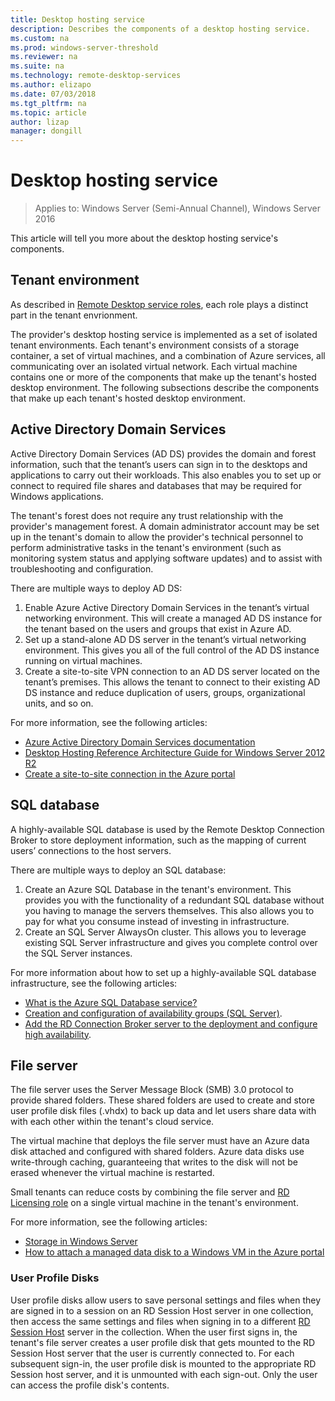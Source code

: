 ```yaml
---
title: Desktop hosting service
description: Describes the components of a desktop hosting service.
ms.custom: na
ms.prod: windows-server-threshold
ms.reviewer: na
ms.suite: na
ms.technology: remote-desktop-services
ms.author: elizapo
ms.date: 07/03/2018
ms.tgt_pltfrm: na
ms.topic: article
author: lizap
manager: dongill
---
```

# Desktop hosting service

>Applies to: Windows Server (Semi-Annual Channel), Windows Server 2016

This article will tell you more about the desktop hosting service's components.

## Tenant environment

As described in [Remote Desktop service roles](rds-roles.md), each role plays a distinct part in the tenant envrionment.

The provider's desktop hosting service is implemented as a set of isolated tenant environments. Each tenant's environment consists of a storage container, a set of virtual machines, and a combination of Azure services, all communicating over an isolated virtual network. Each virtual machine contains one or more of the components that make up the tenant's hosted desktop environment. The following subsections describe the components that make up each tenant's hosted desktop environment.

## Active Directory Domain Services

Active Directory Domain Services (AD DS) provides the domain and forest information, such that the tenant’s users can sign in to the desktops and applications to carry out their workloads. This also enables you to set up or connect to required file shares and databases that may be required for Windows applications.

The tenant's forest does not require any trust relationship with the provider's management forest. A domain administrator account may be set up in the tenant's domain to allow the provider's technical personnel to perform administrative tasks in the tenant's environment (such as monitoring system status and applying software updates) and to assist with troubleshooting and configuration.

There are multiple ways to deploy AD DS:

1. Enable Azure Active Directory Domain Services in the tenant’s virtual networking environment. This will create a managed AD DS instance for the tenant based on the users and groups that exist in Azure AD.
2. Set up a stand-alone AD DS server in the tenant’s virtual networking environment. This gives you all of the full control of the AD DS instance running on virtual machines.
3. Create a site-to-site VPN connection to an AD DS server located on the tenant’s premises. This allows the tenant to connect to their existing AD DS instance and reduce duplication of users, groups, organizational units, and so on.

For more information, see the following articles:

* [Azure Active Directory Domain Services documentation](https://docs.microsoft.com/azure/active-directory-domain-services/)
* [Desktop Hosting Reference Architecture Guide for Windows Server 2012 R2](https://docs.microsoft.com/azure/vpn-gateway/vpn-gateway-howto-site-to-site-resource-manager-portal)
* [Create a site-to-site connection in the Azure portal](https://docs.microsoft.com/azure/vpn-gateway/vpn-gateway-howto-site-to-site-resource-manager-portal)

## SQL database

A highly-available SQL database is used by the Remote Desktop Connection Broker to store deployment information, such as the mapping of current users’ connections to the host servers.

There are multiple ways to deploy an SQL database:

1. Create an Azure SQL Database in the tenant's environment. This provides you with the functionality of a redundant SQL database without you having to manage the servers themselves. This also allows you to pay for what you consume instead of investing in infrastructure.
2. Create an SQL Server AlwaysOn cluster. This allows you to leverage existing SQL Server infrastructure and gives you complete control over the SQL Server instances.

For more information about how to set up a highly-available SQL database infrastructure, see the following articles:

* [What is the Azure SQL Database service?](https://docs.microsoft.com/azure/sql-database/sql-database-technical-overview)
* [Creation and configuration of availability groups (SQL Server)](https://docs.microsoft.com/sql/database-engine/availability-groups/windows/creation-and-configuration-of-availability-groups-sql-server?view=sql-server-2017).
* [Add the RD Connection Broker server to the deployment and configure high availability](rds-connection-broker-cluster.md).

## File server

The file server uses the Server Message Block (SMB) 3.0 protocol to provide shared folders. These shared folders are used to create and store user profile disk files (.vhdx) to back up data and let users share data with with each other within the tenant's cloud service.

The virtual machine that deploys the file server must have an Azure data disk attached and configured with shared folders. Azure data disks use write-through caching, guaranteeing that writes to the disk will not be erased whenever the virtual machine is restarted.

Small tenants can reduce costs by combining the file server and [RD Licensing role](rds-roles.md#remote-desktop-licensing) on a single virtual machine in the tenant's environment.

For more information, see the following articles:

* [Storage in Windows Server](../../storage/storage.md)
* [How to attach a managed data disk to a Windows VM in the Azure portal](https://docs.microsoft.com/azure/virtual-machines/windows/attach-managed-disk-portal?toc=%2Fazure%2Fvirtual-machines%2Fwindows%2Fclassic%2Ftoc.json)

### User Profile Disks

User profile disks allow users to save personal settings and files when they are signed in to a session on an RD Session Host server in one collection, then access the same settings and files when signing in to a different [RD Session Host](rds-roles.md#remote-desktop-session-host) server in the collection. When the user first signs in, the tenant's file server creates a user profile disk that gets mounted to the RD Session Host server that the user is currently connected to. For each subsequent sign-in, the user profile disk is mounted to the appropriate RD Session host server, and it is unmounted with each sign-out. Only the user can access the profile disk's contents.